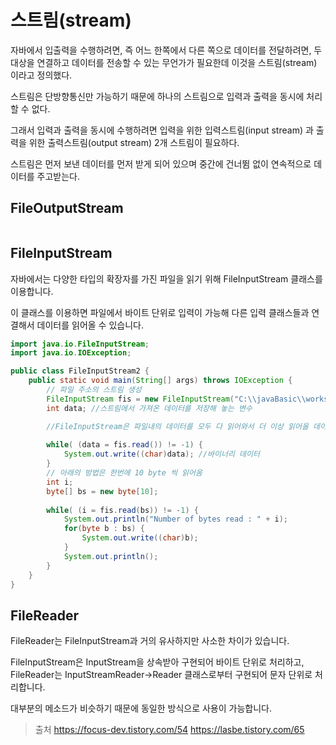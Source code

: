 # 스트림(stream)

자바에서 입출력을 수행하려면, 즉 어느 한쪽에서 다른 쪽으로 데이터를 전달하려면, 두 대상을 연결하고 데이터를 전송할 수 있는 무언가가 필요한데 이것을 스트림(stream) 이라고 정의했다.

스트림은 단방향통신만 가능하기 때문에 하나의 스트림으로 입력과 출력을 동시에 처리할 수 없다.

그래서 입력과 출력을 동시에 수행하려면 입력을 위한 입력스트림(input stream) 과 출력을 위한 출력스트림(output stream) 2개 스트림이 필요하다.

스트림은 먼저 보낸 데이터를 먼저 받게 되어 있으며 중간에 건너뜀 없이 연속적으로 데이터를 주고받는다.

## FileOutputStream

```java

```
## FileInputStream

자바에서는 다양한 타입의 확장자를 가진 파일을 읽기 위해 FileInputStream 클래스를 이용합니다.

이 클래스를 이용하면 파일에서 바이트 단위로 입력이 가능해 다른 입력 클래스들과 연결해서 데이터를 읽어올 수 있습니다.

```java
import java.io.FileInputStream;
import java.io.IOException;

public class FileInputStream2 {
	public static void main(String[] args) throws IOException {
		// 파일 주소의 스트림 생성
		FileInputStream fis = new FileInputStream("C:\\javaBasic\\workspace\\javaStudy\\src\\chapter15\\SystemInTest.java");
		int data; //스트림에서 가져온 데이터를 저장해 놓는 변수

		//FileInputStream은 파일내의 데이터를 모두 다 읽어와서 더 이상 읽어올 데이터가 없는 경우에는 -1을 리턴한다.
		
		while( (data = fis.read()) != -1) {
			System.out.write((char)data); //바이너리 데이터
		}
		// 아래의 방법은 한번에 10 byte 씩 읽어옴
		int i;
		byte[] bs = new byte[10];
		
		while( (i = fis.read(bs)) != -1) {
			System.out.println("Number of bytes read : " + i);
			for(byte b : bs) {
				System.out.write((char)b);
			}
			System.out.println();
		}
	}
}
```
## FileReader
FileReader는 FileInputStream과 거의 유사하지만 사소한 차이가 있습니다.

FileInputStream은 InputStream을 상속받아 구현되어 바이트 단위로 처리하고, FileReader는 InputStreamReader->Reader 클래스로부터 구현되어 문자 단위로 처리합니다.

대부분의 메소드가 비슷하기 때문에 동일한 방식으로 사용이 가능합니다.


>출처
>https://focus-dev.tistory.com/54
>https://lasbe.tistory.com/65